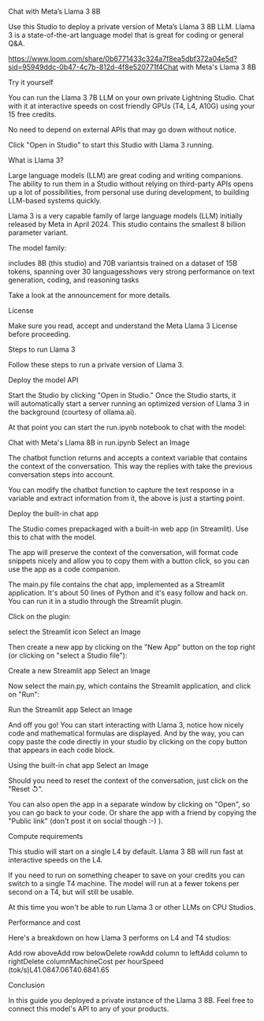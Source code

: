 Chat with Meta’s Llama 3 8B

Use this Studio to deploy a private version of Meta’s Llama 3 8B LLM. Llama 3 is a state-of-the-art language model that is great for coding or general Q&A.

https://www.loom.com/share/0b6771433c324a7f8ea5dbf372a04e5d?sid=95949ddc-0b47-4c7b-812d-4f8e520771f4Chat with Meta's Llama 3 8B

Try it yourself

You can run the Llama 3 7B LLM on your own private Lightning Studio. Chat with it at interactive speeds on cost friendly GPUs (T4, L4, A10G) using your 15 free credits.

No need to depend on external APIs that may go down without notice.

Click "Open in Studio" to start this Studio with Llama 3 running.

What is Llama 3?

Large language models (LLM) are great coding and writing companions. The ability to run them in a Studio without relying on third-party APIs opens up a lot of possibilities, from personal use during development, to building LLM-based systems quickly.

Llama 3 is a very capable family of large language models (LLM) initially released by Meta in April 2024. This studio contains the smallest 8 billion parameter variant.

The model family:

includes 8B (this studio) and 70B variantsis trained on a dataset of 15B tokens, spanning over 30 languagesshows very strong performance on text generation, coding, and reasoning tasks

Take a look at the announcement for more details.

License

Make sure you read, accept and understand the Meta Llama 3 License before proceeding.

Steps to run Llama 3

Follow these steps to run a private version of Llama 3.

Deploy the model API

Start the Studio by clicking "Open in Studio." Once the Studio starts, it will automatically start a server running an optimized version of Llama 3 in the background (courtesy of ollama.ai).

At that point you can start the run.ipynb notebook to chat with the model:

Chat with Meta's Llama 8B in run.ipynb Select an Image

The chatbot function returns and accepts a context variable that contains the context of the conversation. This way the replies with take the previous conversation steps into account.

You can modify the chatbot function to capture the text response in a variable and extract information from it, the above is just a starting point.

Deploy the built-in chat app

The Studio comes prepackaged with a built-in web app (in Streamlit). Use this to chat with the model.

The app will preserve the context of the conversation, will format code snippets nicely and allow you to copy them with a button click, so you can use the app as a code companion.

The main.py file contains the chat app, implemented as a Streamlit application. It's about 50 lines of Python and it's easy follow and hack on. You can run it in a studio through the Streamlit plugin.

Click on the plugin:

select the Streamlit icon Select an Image

Then create a new app by clicking on the "New App" button on the top right (or clicking on "select a Studio file"):

Create a new Streamlit app Select an Image

Now select the main.py, which contains the Streamlit application, and click on "Run":

Run the Streamlit app Select an Image

And off you go! You can start interacting with Llama 3, notice how nicely code and mathematical formulas are displayed. And by the way, you can copy paste the code directly in your studio by clicking on the copy button that appears in each code block.

Using the built-in chat app Select an Image

Should you need to reset the context of the conversation, just click on the "Reset ↺".

You can also open the app in a separate window by clicking on "Open", so you can go back to your code. Or share the app with a friend by copying the "Public link" (don't post it on social though :-) ).

Compute requirements

This studio will start on a single L4 by default. Llama 3 8B will run fast at interactive speeds on the L4.

If you need to run on something cheaper to save on your credits you can switch to a single T4 machine. The model will run at a fewer tokens per second on a T4, but will still be usable.

At this time you won't be able to run Llama 3 or other LLMs on CPU Studios.

Performance and cost

Here's a breakdown on how Llama 3 performs on L4 and T4 studios:

Add row aboveAdd row belowDelete rowAdd column to leftAdd column to rightDelete columnMachineCost per hourSpeed (tok/s)L41.0847.06T40.6841.65

Conclusion

In this guide you deployed a private instance of the Llama 3 8B. Feel free to connect this model's API to any of your products.
